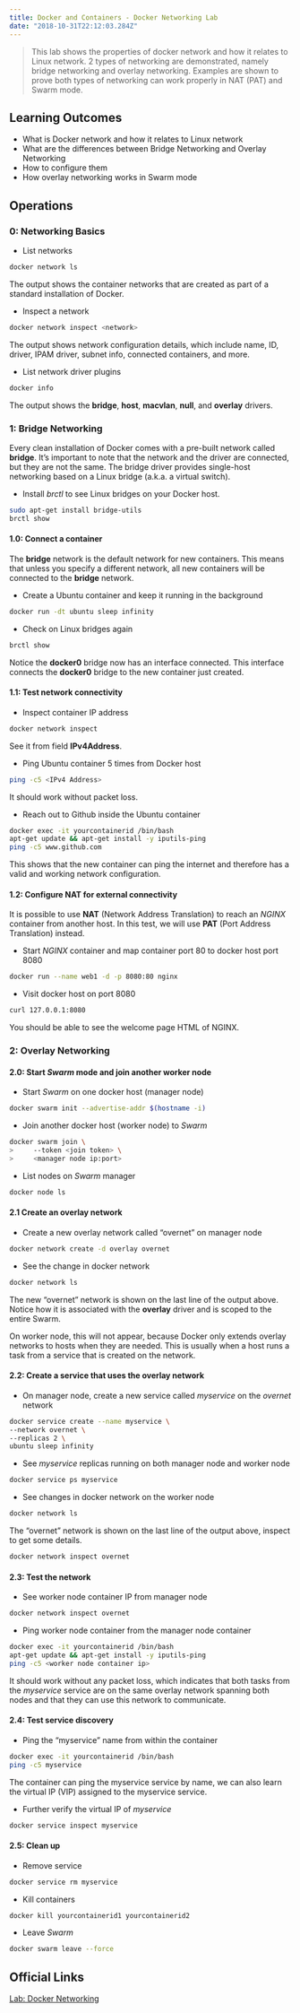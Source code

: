 ```yaml
---
title: Docker and Containers - Docker Networking Lab
date: "2018-10-31T22:12:03.284Z"
---
```


> This lab shows the properties of docker network and how it relates to Linux network.
2 types of networking are demonstrated, namely bridge networking and overlay networking.
Examples are shown to prove both types of networking can work properly in NAT (PAT) and
Swarm mode. 

## Learning Outcomes

- What is Docker network and how it relates to Linux network
- What are the differences between Bridge Networking and Overlay Networking
- How to configure them
- How overlay networking works in Swarm mode

## Operations

### 0: Networking Basics

- List networks

```bash
docker network ls
```

The output shows the container networks that are created as part of a
standard installation of Docker.

- Inspect a network

```bash
docker network inspect <network>
```

The output shows network configuration details, which include 
name, ID, driver, IPAM driver, subnet info, connected containers, and more.

- List network driver plugins

```bash
docker info
```

The output shows the __bridge__, __host__, __macvlan__, __null__, and __overlay__ drivers.

### 1: Bridge Networking

Every clean installation of Docker comes with a pre-built network called __bridge__.
It’s important to note that the network and the driver are connected, but they are not the same.
The bridge driver provides single-host networking based on a Linux bridge (a.k.a. a virtual switch).

- Install _brctl_ to see Linux bridges on your Docker host.

```bash
sudo apt-get install bridge-utils
brctl show
```

#### 1.0: Connect a container

The __bridge__ network is the default network for new containers. 
This means that unless you specify a different network, all new containers will be connected to the __bridge__ network.

- Create a Ubuntu container and keep it running in the background

```bash
docker run -dt ubuntu sleep infinity
```

- Check on Linux bridges again

```bash
brctl show
```

Notice the __docker0__ bridge now has an interface connected. 
This interface connects the __docker0__ bridge to the new container just created.

#### 1.1: Test network connectivity

- Inspect container IP address

```bash
docker network inspect
```

See it from field __IPv4Address__.

- Ping Ubuntu container 5 times from Docker host

```bash
ping -c5 <IPv4 Address>
```

It should work without packet loss.

- Reach out to Github inside the Ubuntu container

```bash
docker exec -it yourcontainerid /bin/bash
apt-get update && apt-get install -y iputils-ping
ping -c5 www.github.com
```

This shows that the new container can ping the internet and therefore has a valid and working network configuration.

#### 1.2: Configure NAT for external connectivity

It is possible to use __NAT__ (Network Address Translation) to reach an _NGINX_ container from another host.
In this test, we will use __PAT__ (Port Address Translation) instead.

- Start _NGINX_ container and map container port 80 to docker host port 8080

```bash
docker run --name web1 -d -p 8080:80 nginx
```

- Visit docker host on port 8080

```bash
curl 127.0.0.1:8080
```

You should be able to see the welcome page HTML of NGINX.

### 2: Overlay Networking

#### 2.0: Start _Swarm_ mode and join another worker node

- Start _Swarm_ on one docker host (manager node)

```bash
docker swarm init --advertise-addr $(hostname -i)
```

- Join another docker host (worker node) to _Swarm_

```bash
docker swarm join \
>     --token <join token> \
>     <manager node ip:port>
```

- List nodes on _Swarm_ manager

```bash
docker node ls
```

#### 2.1 Create an overlay network

- Create a new overlay network called “overnet” on manager node

```bash
docker network create -d overlay overnet
```

- See the change in docker network

```bash
docker network ls
```

The new “overnet” network is shown on the last line of the output above. 
Notice how it is associated with the __overlay__ driver and is scoped to the entire Swarm.

On worker node, this will not appear, because Docker only extends overlay networks to hosts 
when they are needed. This is usually when a host runs a task from a service that is created on the network.

#### 2.2: Create a service that uses the overlay network

- On manager node, create a new service called _myservice_ on the _overnet_ network

```bash
docker service create --name myservice \
--network overnet \
--replicas 2 \
ubuntu sleep infinity
```

- See _myservice_ replicas running on both manager node and worker node

```bash
docker service ps myservice
```

- See changes in docker network on the worker node

```bash
docker network ls
```

The “overnet” network is shown on the last line of the output above, 
inspect to get some details.

```bash
docker network inspect overnet
```

#### 2.3: Test the network

- See worker node container IP from manager node

```bash
docker network inspect overnet
```

- Ping worker node container from the manager node container

```bash
docker exec -it yourcontainerid /bin/bash
apt-get update && apt-get install -y iputils-ping
ping -c5 <worker node container ip>
```

It should work without any packet loss, which indicates that both tasks from the _myservice_ service are on the same overlay network spanning both nodes 
and that they can use this network to communicate.

#### 2.4: Test service discovery

- Ping the “myservice” name from within the container

```bash
docker exec -it yourcontainerid /bin/bash
ping -c5 myservice
```

The container can ping the myservice service by name, we can also learn the virtual IP (VIP) assigned to the myservice service.

- Further verify the virtual IP of _myservice_

```bash
docker service inspect myservice
```

#### 2.5: Clean up

- Remove service

```bash
docker service rm myservice
```

- Kill containers

```bash
docker kill yourcontainerid1 yourcontainerid2
```

- Leave _Swarm_

```bash
docker swarm leave --force
```

## Official Links

[Lab: Docker Networking](https://training.play-with-docker.com/docker-networking-hol/)
